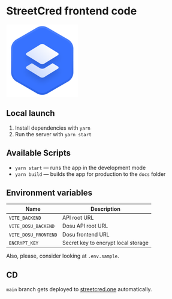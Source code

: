 # StreetCred frontend code

[![StreetCred](public/favicons/android-chrome-192x192.png)](https://streetcred.one/)

## Local launch

1. Install dependencies with `yarn`
2. Run the server with `yarn start`

## Available Scripts

- `yarn start` — runs the app in the development mode
- `yarn build` — builds the app for production to the `docs` folder

## Environment variables

| Name                 | Description                         |
| -------------------- | ----------------------------------- |
| `VITE_BACKEND`       | API root URL                        |
| `VITE_DOSU_BACKEND`  | Dosu API root URL                   |
| `VITE_DOSU_FRONTEND` | Dosu frontend URL                   |
| `ENCRYPT_KEY`        | Secret key to encrypt local storage |

Also, please, consider looking at `.env.sample`.

## CD

`main` branch gets deployed to [streetcred.one](https://streetcred.one) automatically.

